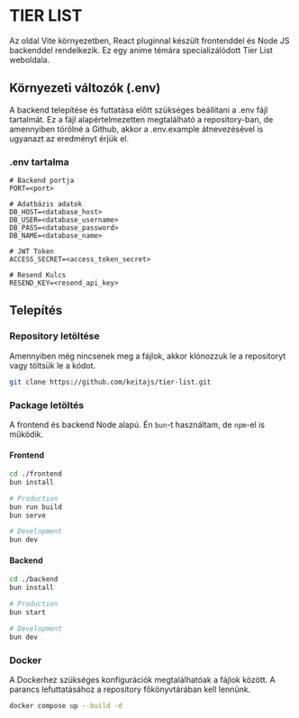 # TIER LIST

Az oldal Vite környezetben, React pluginnal készült frontenddel és Node JS backenddel rendelkezik. Ez egy anime témára specializálódott Tier List weboldala.

## Környezeti változók (.env)

A backend telepítése és futtatása előtt szükséges beállítani a .env fájl tartalmát. Ez a fájl alapértelmezetten megtalálható a repository-ban, de amennyiben törölné a Github, akkor a .env.example átnevezésével is ugyanazt az eredményt érjük el.

### .env tartalma

```dotenv
# Backend portja
PORT=<port>

# Adatbázis adatok
DB_HOST=<database_host>
DB_USER=<database_username>
DB_PASS=<database_password>
DB_NAME=<database_name>

# JWT Token
ACCESS_SECRET=<access_token_secret>

# Resend Kulcs
RESEND_KEY=<resend_api_key>
```

## Telepítés

### Repository letöltése

Amennyiben még nincsenek meg a fájlok, akkor klónozzuk le a repositoryt vagy töltsük le a kódot.

```bash
git clone https://github.com/keitajs/tier-list.git
```

### Package letöltés

A frontend és backend Node alapú. Én ``bun``-t használtam, de ``npm``-el is működik.

#### Frontend

```bash
cd ./frontend
bun install

# Production
bun run build
bun serve

# Development
bun dev
```

#### Backend

```bash
cd ./backend
bun install

# Production
bun start

# Development
bun dev
```

### Docker

A Dockerhez szükséges konfigurációk megtalálhatóak a fájlok között. A parancs lefuttatásához a repository főkönyvtárában kell lennünk.

```bash
docker compose up --build -d
```
